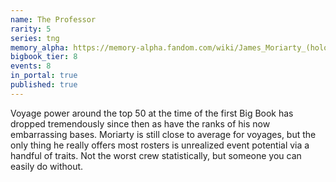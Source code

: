 ```yaml
---
name: The Professor
rarity: 5
series: tng
memory_alpha: https://memory-alpha.fandom.com/wiki/James_Moriarty_(hologram)
bigbook_tier: 8
events: 8
in_portal: true
published: true
---
```


Voyage power around the top 50 at the time of the first Big Book has dropped tremendously since then as have the ranks of his now embarrassing bases. Moriarty is still close to average for voyages, but the only thing he really offers most rosters is unrealized event potential via a handful of traits. Not the worst crew statistically, but someone you can easily do without.
